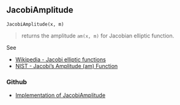 ## JacobiAmplitude

```
JacobiAmplitude(x, m)
```

> returns the amplitude `am(x, m)` for Jacobian elliptic function. 
   

See
* [Wikipedia - Jacobi elliptic functions](https://en.wikipedia.org/wiki/Jacobi_elliptic_functions)
* [NIST - Jacobi’s Amplitude (am) Function](https://dlmf.nist.gov/22.16)


### Github

* [Implementation of JacobiAmplitude](https://github.com/axkr/symja_android_library/blob/master/symja_android_library/matheclipse-core/src/main/java/org/matheclipse/core/builtin/EllipticIntegrals.java#L1057) 

